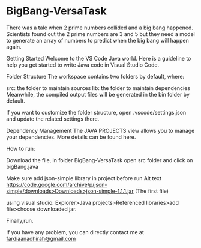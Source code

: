 # BigBang-VersaTask
There was a tale when 2 prime numbers collided and a big bang happened. Scientists found out the 2 prime numbers are 3 and 5 but they need a model to generate an array of numbers to predict when the big bang will happen again.

Getting Started Welcome to the VS Code Java world. Here is a guideline to help you get started to write Java code in Visual Studio Code.

Folder Structure The workspace contains two folders by default, where:

src: the folder to maintain sources lib: the folder to maintain dependencies Meanwhile, the compiled output files will be generated in the bin folder by default.

If you want to customize the folder structure, open .vscode/settings.json and update the related settings there.

Dependency Management The JAVA PROJECTS view allows you to manage your dependencies. More details can be found here.

How to run:

Download the file, in folder BigBang-VersaTask open src folder and click on bigBang.java

Make sure add json-simple library in project before run Alt text https://code.google.com/archive/p/json-simple/downloads>Downloads>json-simple-1.1.1.jar (The first file)

using visual studio: Explorer>Java projects>Referenced libraries>add file>choose downloaded jar.

Finally,run.

If you have any problem, you can directly contact me at fardiaanadhirah@gmail.com
